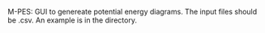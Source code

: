 M-PES:
GUI to genereate potential energy diagrams. The input files should be .csv. An example is in the directory.
